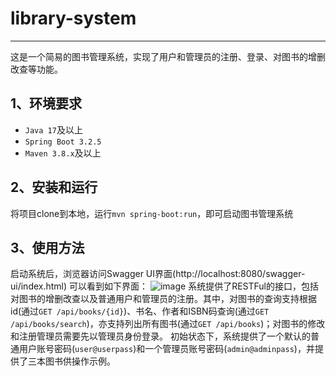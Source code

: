 # library-system
------
这是一个简易的图书管理系统，实现了用户和管理员的注册、登录、对图书的增删改查等功能。
## 1、环境要求
- `Java 17`及以上
- `Spring Boot 3.2.5`
- `Maven 3.8.x`及以上
## 2、安装和运行
将项目clone到本地，运行`mvn spring-boot:run`，即可启动图书管理系统
## 3、使用方法
启动系统后，浏览器访问Swagger UI界面(http://localhost:8080/swagger-ui/index.html)
可以看到如下界面：
![image](https://github.com/user-attachments/assets/636027ae-3aaa-4cab-bc71-64509fb7cdf0)
系统提供了RESTFul的接口，包括对图书的增删改查以及普通用户和管理员的注册。其中，对图书的查询支持根据id(通过`GET /api/books/{id}`)、书名、作者和ISBN码查询(通过`GET /api/books/search`)，亦支持列出所有图书(通过`GET /api/books`)；对图书的修改和注册管理员需要先以管理员身份登录。
初始状态下，系统提供了一个默认的普通用户账号密码(`user@userpass`)和一个管理员账号密码(`admin@adminpass`)，并提供了三本图书供操作示例。
